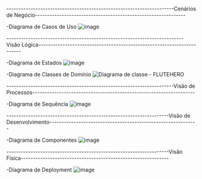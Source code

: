 ---------------------------------------------------------------------Cenários de Negócio--------------------------------------------------------------

-Diagrama de Casos de Uso
![image](https://github.com/pedrooaflima/Flute-Hero/assets/88861376/10e1b0ed-b44d-4835-8074-837f8be58f25)








-------------------------------------------------------------------------Visão Lógica-----------------------------------------------------------------------



-Diagrama de Estados
![image](https://github.com/pedrooaflima/Flute-Hero/assets/111537197/0cff5b77-86a2-49d1-8f54-837624b021e0)

-Diagrama de Classes de Domínio
![Diagrama de classe - FLUTEHERO](https://github.com/pedrooaflima/Flute-Hero/assets/88861376/a7b5c03c-1461-48c6-8d41-43eda34f9b1e)





---------------------------------------------------------------------Visão de Processos-------------------------------------------------------------------


-Diagrama de Sequência
![image](https://github.com/pedrooaflima/Flute-Hero/assets/111537197/dff6f422-3276-4aad-9fa0-f31a595cf011)


-------------------------------------------------------------------Visão de Desenvolvimento-------------------------------------------------------------



-Diagrama de Componentes
![image](https://github.com/pedrooaflima/Flute-Hero/assets/111537197/f153860a-fe4b-4b5d-b069-ecdbc7e852ae) 



-------------------------------------------------------------------Visão Física-------------------------------------------------------------



-Diagrama de Deployment
![image](https://github.com/pedrooaflima/Flute-Hero/assets/88861376/ff469597-8c55-4763-a622-29ce3356f1b7)


